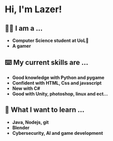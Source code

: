 <h1>Hi, I'm Lazer!

<h2>👩‍💻 I am a ...</h2>

- <b>Computer Science student at UoL🏫</b>
- <b>A gamer</b>

<h2>⌨️ My current skills are ...</h2>

- <b>Good knowledge with Python and pygame</b>
- <b>Confident with HTML, Css and javascript</b>
- <b>New with C#</b>
- <b>Good with Unity, photoshop, linux and ect...</b>

<h2>📖 What I want to learn ...</h2>

- <b>Java, Nodejs, git</b>
- <b>Blender</b>
- <b>Cybersecurity, AI and game development</b>

<!--
**joshmadakor1/joshmadakor1** is a ✨ _special_ ✨ repository because its `README.md` (this file) appears on your GitHub profile.

Here are some ideas to get you started:

- 🔭 I’m currently working on ...
- 🌱 I’m currently learning ...
- 👯 I’m looking to collaborate on ...
- 🤔 I’m looking for help with ...
- 💬 Ask me about ...
- 📫 How to reach me: ...
- 😄 Pronouns: ...
- ⚡ Fun fact: ...
-->

